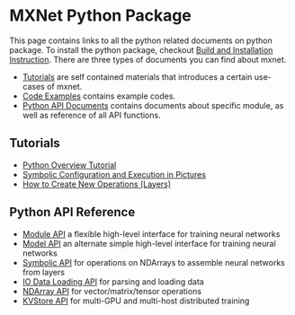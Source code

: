 MXNet Python Package
====================
This page contains links to all the python related documents on python package.
To install the python package, checkout [Build and Installation Instruction](../../how_to/build.md).
There are three types of documents you can find about mxnet.

* [Tutorials](#tutorials) are self contained materials that introduces a certain use-cases of mxnet.
* [Code Examples](../../../example) contains example codes.
* [Python API Documents](#python-api-documents) contains documents about specific module, as well as reference of all API functions.

Tutorials
---------
* [Python Overview Tutorial](tutorial.md)
* [Symbolic Configuration and Execution in Pictures](symbol_in_pictures.md)
* [How to Create New Operations (Layers)](../../how_to/new_op.md)

Python API Reference
--------------------
* [Module API](module.md) a flexible high-level interface for training neural networks
* [Model API](model.md) an alternate simple high-level interface for training neural networks
* [Symbolic API](symbol.md) for operations on NDArrays to assemble neural networks from layers
* [IO Data Loading API](io.md) for parsing and loading data
* [NDArray API](ndarray.md) for vector/matrix/tensor operations
* [KVStore API](kvstore.md) for multi-GPU and multi-host distributed training
